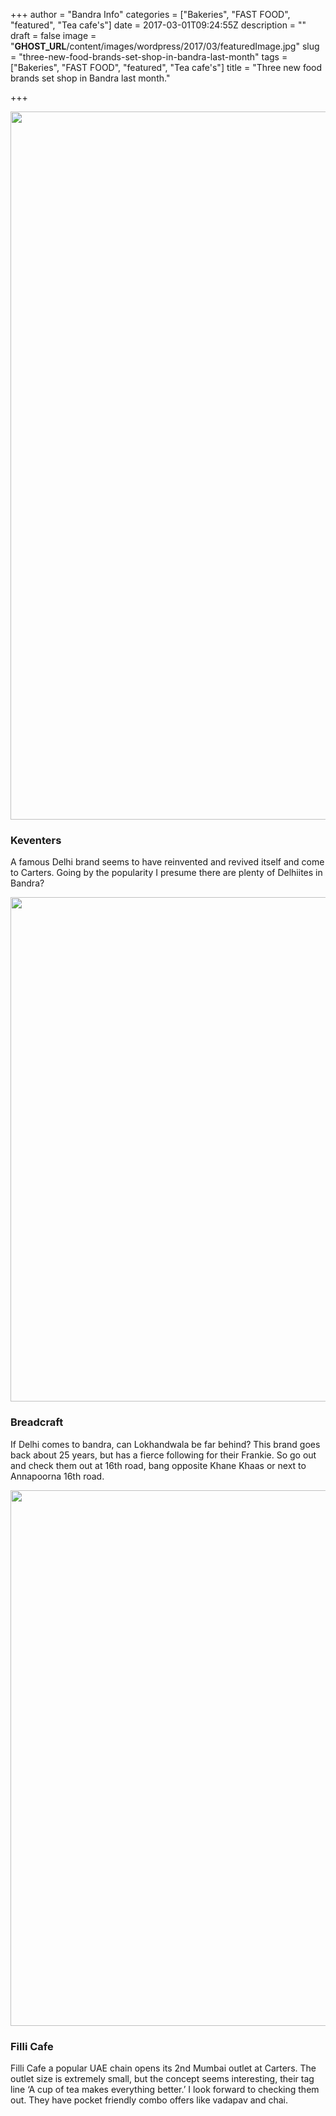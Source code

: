 +++
author = "Bandra Info"
categories = ["Bakeries", "FAST FOOD", "featured", "Tea cafe's"]
date = 2017-03-01T09:24:55Z
description = ""
draft = false
image = "__GHOST_URL__/content/images/wordpress/2017/03/featuredImage.jpg"
slug = "three-new-food-brands-set-shop-in-bandra-last-month"
tags = ["Bakeries", "FAST FOOD", "featured", "Tea cafe's"]
title = "Three new food brands set shop in Bandra last month."

+++


<p><img loading="lazy" src="https://i1.wp.com/bandra.info/wp-content/uploads/2017/03/IMG_5151.jpg?resize=850%2C1133&#038;ssl=1" align="middle" width="850" height="1133" class="aligncenter" data-recalc-dims="1"></p>
<h3>Keventers</h3>
<p dir="auto">A famous Delhi brand seems to have reinvented and revived itself and come to Carters. Going by the popularity I presume there are plenty of Delhiites in Bandra?</p>
<p><img loading="lazy" src="https://i0.wp.com/bandra.info/wp-content/uploads/2017/03/IMG_5161.jpg?resize=850%2C807&#038;ssl=1" align="middle" width="850" height="807" class="aligncenter" data-recalc-dims="1"></p>
<h3>Breadcraft</h3>
<p dir="auto">If Delhi comes to bandra, can Lokhandwala be far behind? This brand goes back about 25 years, but has a fierce following for their Frankie. So go out and check them out at 16th road, bang opposite Khane Khaas or next to Annapoorna 16th road.</p>
<p><img loading="lazy" src="https://i2.wp.com/bandra.info/wp-content/uploads/2017/03/IMG_5152.jpg?resize=850%2C857&#038;ssl=1" align="middle" width="850" height="857" class="aligncenter" data-recalc-dims="1"></p>
<h3>Filli Cafe</h3>
<p>Filli Cafe a popular UAE chain opens its 2nd Mumbai outlet at Carters. The outlet size is extremely small, but the concept seems interesting, their tag line ‘A cup of tea makes everything better.’ I look forward to checking them out. They have pocket friendly combo offers like vadapav and chai.</p>



